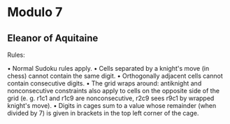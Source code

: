 # Modulo 7

## Eleanor of Aquitaine

Rules:

• Normal Sudoku rules apply.
• Cells separated by a knight's move (in chess) cannot contain the same digit.
• Orthogonally adjacent cells cannot contain consecutive digits.
• The grid wraps around: antiknight and nonconsecutive constraints also apply to cells on the opposite side of the grid (e. g. r1c1 and r1c9 are nonconsecutive, r2c9 sees r9c1 by wrapped knight's move).
• Digits in cages sum to a value whose remainder (when divided by 7) is given in brackets in the top left corner of the cage.

